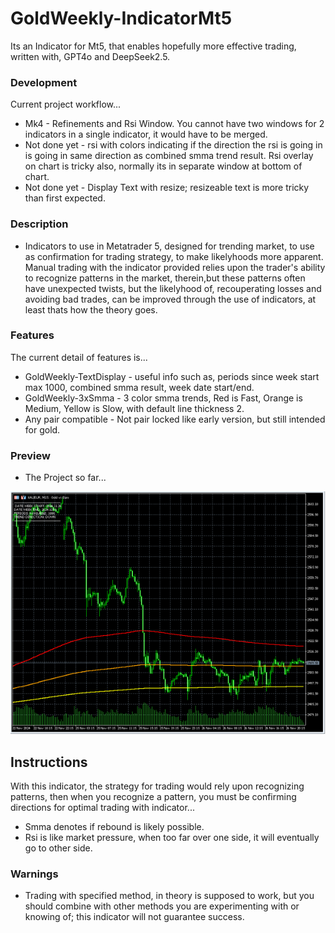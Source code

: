 # GoldWeekly-IndicatorMt5
Its an  Indicator for Mt5, that enables hopefully more effective trading, written with, GPT4o and DeepSeek2.5.

### Development
Current project workflow...
- Mk4 - Refinements and Rsi Window. You cannot have two windows for 2 indicators in a single indicator, it would have to be merged.
- Not done yet - rsi with colors indicating if the direction the rsi is going in is going in same direction as combined smma trend result. Rsi overlay on chart is tricky also, normally its in separate window at bottom of chart.
- Not done yet - Display Text with resize; resizeable text is more tricky than first expected. 


### Description
- Indicators to use in Metatrader 5, designed for trending market, to use as confirmation for trading strategy, to make likelyhoods more apparent. Manual trading with the indicator provided relies upon the trader's ability to recognize patterns in the market, therein,but these patterns often have unexpected twists, but the likelyhood of, recouperating losses and avoiding bad trades, can be improved through the use of indicators, at least thats how the theory goes.

### Features
The current detail of features is...
- GoldWeekly-TextDisplay - useful info such as, periods since week start max 1000, combined smma result, week date start/end.  
- GoldWeekly-3xSmma - 3 color smma trends, Red is Fast, Orange is Medium, Yellow is Slow, with default line thickness 2. 
- Any pair compatible - Not pair locked like early version, but still intended for gold.

### Preview
- The Project so far...

![indicator preview](media/preview.png)

## Instructions
With this indicator, the strategy for trading would rely upon recognizing patterns, then when you recognize a pattern, you must be confirming directions for optimal trading with indicator... 
- Smma denotes if rebound is likely possible.
- Rsi is like market pressure, when too far over one side, it will eventually go to other side.

### Warnings
- Trading with specified method, in theory is supposed to work, but you should combine with other methods you are experimenting with or knowing of; this indicator will not guarantee success.
